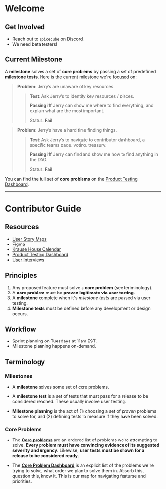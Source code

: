 # Welcome

## Get Involved

- Reach out to `spicecube` on Discord.
- We need beta testers!

## Current Milestone

A **milestone** solves a set of **core problems** by passing a set of predefined **milestone tests**. Here is the current milestone we're focused on:

> **Problem**: Jerry’s are unaware of key resources.
>
> > **Test**: Ask Jerry’s to identify key resources / places.
> >
> > **Passing iff** Jerry can show me where to find everything, and explain what are the most important.
> >
> > Status: **Fail**

> **Problem**: Jerry’s have a hard time finding things.
>
> > **Test**: Ask Jerry’s to navigate to contributor dashboard, a specific teams page, voting, treasury.
> >
> > **Passing iff** Jerry can find and show me how to find anything in the DAO.
> >
> > Status: **Fail**

You can find the full set of **core problems** on the [Product Testing Dashboard]().

---

# Contributor Guide

## Resources

- [User Story Maps]()
- [Figma]()
- [Krause House Calendar](https://calendar.google.com/calendar/u/0/r?cid=dTRobTU2NDQ4NWZoN201MHR0Z2N2NTNlNmdAZ3JvdXAuY2FsZW5kYXIuZ29vZ2xlLmNvbQ)
- [Product Testing Dashboard]()
- [User Interviews]()

## Principles

1. Any proposed feature must solve a **core problem** (see teriminology).
2. A **core problem** must be **proven legitimate via user testing**.
3. A **milestone** complete when it's _milestone tests_ are passed via user testing.
4. **Milestone tests** must be defined before any development or design occurs.

## Workflow

- Sprint planning on Tuesdays at 11am EST.
- Milestone planning happens on-demand.

## Terminology

### Milestones

- A **milestone** solves some set of core problems.

- A **milestone test** is a set of tests that must pass for a release to be considered reached. These usually involve user testing.

- **Milestone planning** is the act of (1) choosing a set of _proven_ problems to solve for, and (2) defining tests to measure if they have been solved.

### Core Problems

- The [**Core problems**]() are an ordered list of problems we're attempting to solve. **Every problem must have convincing evidence of its suggested severity and urgency**. Likewise, **user tests must be shown for a release to be considered ready**.

- The [**Core Problem Dashboard**]() is an explicit list of the problems we're trying to solve, what order we plan to solve them in. Absorb this, question this, know it. This is our map for navigating featurse and priorities.

<!-- ## Deploy your own

Deploy the example using [Vercel](https://vercel.com?utm_source=github&utm_medium=readme&utm_campaign=next-example) or preview live with [StackBlitz](https://stackblitz.com/github/vercel/next.js/tree/canary/examples/with-tailwindcss)

[![Deploy with Vercel](https://vercel.com/button)](https://vercel.com/new/git/external?repository-url=https://github.com/vercel/next.js/tree/canary/examples/with-tailwindcss&project-name=with-tailwindcss&repository-name=with-tailwindcss)

## How to use

Execute [`create-next-app`](https://github.com/vercel/next.js/tree/canary/packages/create-next-app) with [npm](https://docs.npmjs.com/cli/init), [Yarn](https://yarnpkg.com/lang/en/docs/cli/create/), or [pnpm](https://pnpm.io) to bootstrap the example:

```bash
npx create-next-app --example with-tailwindcss with-tailwindcss-app
# or
yarn create next-app --example with-tailwindcss with-tailwindcss-app
# or
pnpm create next-app --example with-tailwindcss with-tailwindcss-app
```

Deploy it to the cloud with [Vercel](https://vercel.com/new?utm_source=github&utm_medium=readme&utm_campaign=next-example) ([Documentation](https://nextjs.org/docs/deployment)). -->
